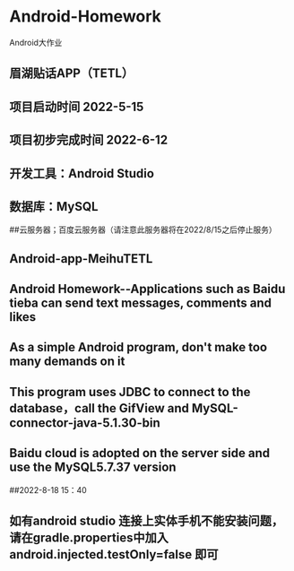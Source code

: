 # Android-Homework
Android大作业
## 眉湖贴话APP（TETL）
## 项目启动时间 2022-5-15
## 项目初步完成时间 2022-6-12
## 开发工具：Android Studio
## 数据库：MySQL
##云服务器；百度云服务器（请注意此服务器将在2022/8/15之后停止服务）
## Android-app-MeihuTETL
## Android Homework--Applications such as Baidu tieba can send text messages, comments and likes
## As a simple Android program, don't make too many demands on it
## This program uses JDBC to connect to the database，call the GifView and MySQL-connector-java-5.1.30-bin
## Baidu cloud is adopted on the server side and use the MySQL5.7.37 version


##2022-8-18 15：40
## 如有android studio 连接上实体手机不能安装问题，请在gradle.properties中加入 android.injected.testOnly=false 即可


